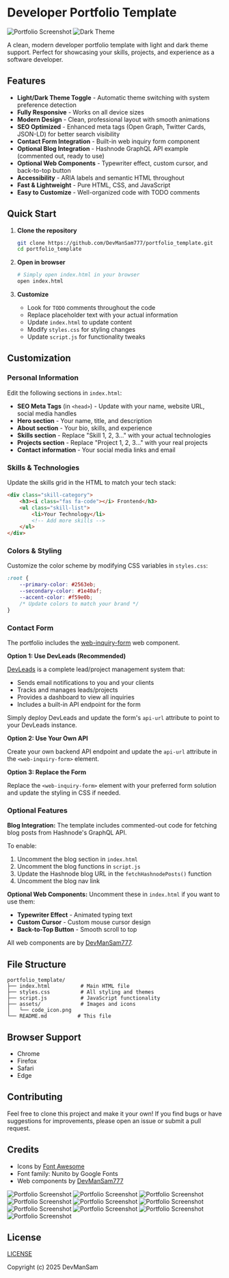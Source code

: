 # Developer Portfolio Template

![Portfolio Screenshot](./assets/hero.png)
![Dark Theme](./assets/dark.png)

A clean, modern developer portfolio template with light and dark theme support. Perfect for showcasing your skills, projects, and experience as a software developer.

## Features

- **Light/Dark Theme Toggle** - Automatic theme switching with system preference detection
- **Fully Responsive** - Works on all device sizes
- **Modern Design** - Clean, professional layout with smooth animations
- **SEO Optimized** - Enhanced meta tags (Open Graph, Twitter Cards, JSON-LD) for better search visibility
- **Contact Form Integration** - Built-in web inquiry form component
- **Optional Blog Integration** - Hashnode GraphQL API example (commented out, ready to use)
- **Optional Web Components** - Typewriter effect, custom cursor, and back-to-top button
- **Accessibility** - ARIA labels and semantic HTML throughout
- **Fast & Lightweight** - Pure HTML, CSS, and JavaScript
- **Easy to Customize** - Well-organized code with TODO comments

## Quick Start

1. **Clone the repository**
   ```bash
   git clone https://github.com/DevManSam777/portfolio_template.git
   cd portfolio_template
   ```

2. **Open in browser**
   ```bash
   # Simply open index.html in your browser
   open index.html
   ```

3. **Customize**
   - Look for `TODO` comments throughout the code
   - Replace placeholder text with your actual information
   - Update `index.html` to update content
   - Modify `styles.css` for styling changes
   - Update `script.js` for functionality tweaks

## Customization

### Personal Information
Edit the following sections in `index.html`:
- **SEO Meta Tags** (in `<head>`) - Update with your name, website URL, social media handles
- **Hero section** - Your name, title, and description
- **About section** - Your bio, skills, and experience
- **Skills section** - Replace "Skill 1, 2, 3..." with your actual technologies
- **Projects section** - Replace "Project 1, 2, 3..." with your real projects
- **Contact information** - Your social media links and email

### Skills & Technologies
Update the skills grid in the HTML to match your tech stack:
```html
<div class="skill-category">
    <h3><i class="fas fa-code"></i> Frontend</h3>
    <ul class="skill-list">
        <li>Your Technology</li>
        <!-- Add more skills -->
    </ul>
</div>
```

### Colors & Styling
Customize the color scheme by modifying CSS variables in `styles.css`:
```css
:root {
    --primary-color: #2563eb;
    --secondary-color: #1e40af;
    --accent-color: #f59e0b;
    /* Update colors to match your brand */
}
```

### Contact Form

The portfolio includes the [web-inquiry-form](https://github.com/DevManSam777/web_inquiry_form) web component.

**Option 1: Use DevLeads (Recommended)**

[DevLeads](https://github.com/devmansam777/devleads) is a complete lead/project management system that:
- Sends email notifications to you and your clients
- Tracks and manages leads/projects
- Provides a dashboard to view all inquiries
- Includes a built-in API endpoint for the form

Simply deploy DevLeads and update the form's `api-url` attribute to point to your DevLeads instance.

**Option 2: Use Your Own API**

Create your own backend API endpoint and update the `api-url` attribute in the `<web-inquiry-form>` element.

**Option 3: Replace the Form**

Replace the `<web-inquiry-form>` element with your preferred form solution and update the styling in CSS if needed.

### Optional Features

**Blog Integration:**
The template includes commented-out code for fetching blog posts from Hashnode's GraphQL API.

To enable:
1. Uncomment the blog section in `index.html`
2. Uncomment the blog functions in `script.js`
3. Update the Hashnode blog URL in the `fetchHashnodePosts()` function
4. Uncomment the blog nav link

**Optional Web Components:**
Uncomment these in `index.html` if you want to use them:
- **Typewriter Effect** - Animated typing text
- **Custom Cursor** - Custom mouse cursor design
- **Back-to-Top Button** - Smooth scroll to top

All web components are by [DevManSam777](https://github.com/DevManSam777).

## File Structure

```
portfolio_template/
├── index.html          # Main HTML file
├── styles.css          # All styling and themes
├── script.js           # JavaScript functionality
├── assets/             # Images and icons
│   └── code_icon.png
└── README.md          # This file
```

## Browser Support

- Chrome 
- Firefox
- Safari
- Edge

## Contributing

Feel free to clone this project and make it your own! If you find bugs or have suggestions for improvements, please open an issue or submit a pull request.

## Credits

- Icons by [Font Awesome](https://fontawesome.com/)
- Font family: Nunito by Google Fonts
- Web components by [DevManSam777](https://github.com/DevManSam777)

![Portfolio Screenshot](./assets/hero.png)
![Portfolio Screenshot](./assets/about.png)
![Portfolio Screenshot](./assets/skills.png)
![Portfolio Screenshot](./assets/projects.png)
![Portfolio Screenshot](./assets/form1.png)
![Portfolio Screenshot](./assets/form_dark.png)
![Portfolio Screenshot](./assets/form2.png)
![Portfolio Screenshot](./assets/form3.png)
![Portfolio Screenshot](./assets/form4.png)
![Portfolio Screenshot](./assets/footer.png)

## License
[LICENSE](LICENSE)

Copyright (c) 2025 DevManSam
